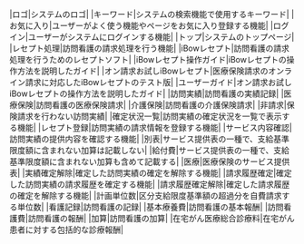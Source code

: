 
|ロゴ|システムのロゴ|
|キーワード|システムの検索機能で使用するキーワード|
|お気に入り|ユーザーがよく使う機能やページをお気に入り登録する機能|
|ログイン|ユーザーがシステムにログインする機能|
|トップ|システムのトップページ|
|レセプト処理|訪問看護の請求処理を行う機能|
|iBowレセプト|訪問看護の請求処理を行うためのレセプトソフト|
|iBowレセプト操作ガイド|iBowレセプトの操作方法を説明したガイド|
|オン請求お試しiBowレセプト|医療保険請求のオンライン請求に対応したiBowレセプトのテスト版|
|ユーザーガイド|オン請求お試しiBowレセプトの操作方法を説明したガイド|
|訪問実績|訪問看護の実績記録|
|医療保険|訪問看護の医療保険請求|
|介護保険|訪問看護の介護保険請求|
|非請求|保険請求を行わない訪問実績|
|確定状況一覧|訪問実績の確定状況を一覧で表示する機能|
|レセプト登録|訪問実績の請求情報を登録する機能|
|サービス内容確認|訪問実績の提供内容を確認する機能|
|別表|サービス提供表の一種で、支給基準限度額に含まれない加算は記載しない|
|給付費|サービス提供表の一種で、支給基準限度額に含まれない加算も含めて記載する|
|医療|医療保険のサービス提供表|
|実績確定解除|確定した訪問実績の確定を解除する機能|
|請求履歴確定|確定した訪問実績の請求履歴を確定する機能|
|請求履歴確定解除|確定した請求履歴の確定を解除する機能|
|計画単位数|区分支給限度基準額の超過分を自費請求する単位数|
|看護記録|訪問看護の記録|
|基本療養費|訪問看護の基本報酬|
|訪問看護費|訪問看護の報酬|
|加算|訪問看護の加算|
|在宅がん医療総合診療料|在宅がん患者に対する包括的な診療報酬|